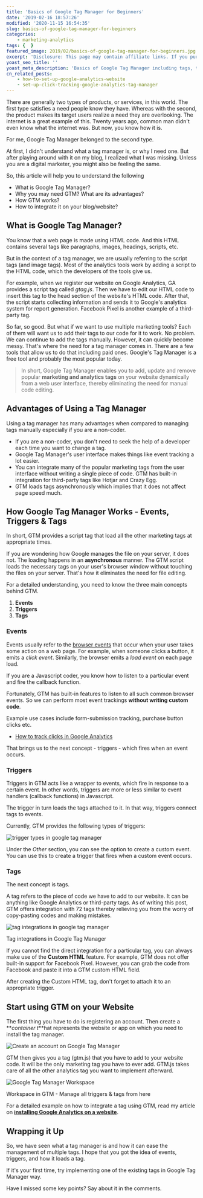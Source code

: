```yaml
---
title: 'Basics of Google Tag Manager for Beginners'
date: '2019-02-16 18:57:26'
modified: '2020-11-15 16:54:35'
slug: basics-of-google-tag-manager-for-beginners
categories:
    - marketing-analytics
tags: {  }
featured_image: 2019/02/basics-of-google-tag-manager-for-beginners.jpg
excerpt: 'Disclosure: This page may contain affiliate links. If you purchase something using those links, we may receive a commission, but it will not cost you anything extra. There are generally two types of products, or services, in this world. The first type satisfies a need people know they have. Whereas with the second, the product makes its target users realize a need they are overlooking. The internet is a great example of this. Twenty years ago, common man didn&rsquo;t even know what the internet was. But now, you know how it is. For me, Google Tag Manager belonged to the…'
yoast_seo_title: ''
yoast_meta_description: 'Basics of Google Tag Manager including tags, triggers and events. How to get started with GTM, integrate GTM on a website - a guide for beginners'
cn_related_posts:
    - how-to-set-up-google-analytics-website
    - set-up-click-tracking-google-analytics-tag-manager
---
```

There are generally two types of products, or services, in this world. The first type satisfies a need people know they have. Whereas with the second, the product makes its target users realize a need they are overlooking. The internet is a great example of this. Twenty years ago, common man didn't even know what the internet was. But now, you know how it is.

For me, Google Tag Manager belonged to the second type.

At first, I didn't understand what a tag manager is, or why I need one. But after playing around with it on my blog, I realized what I was missing. Unless you are a digital marketer, you might also be feeling the same.

So, this article will help you to understand the following

- What is Google Tag Manager?
- Why you may need GTM? What are its advantages?
- How GTM works?
- How to integrate it on your blog/website?

## What is Google Tag Manager?

You know that a web page is made using HTML code. And this HTML contains several tags like paragraphs, images, headings, scripts, etc.

But in the context of a tag manager, we are usually referring to the script tags (and image tags). Most of the analytics tools work by adding a script to the HTML code, which the developers of the tools give us.

For example, when we register our website on Google Analytics, GA provides a script tag called _gtag.js_. Then we have to edit our HTML code to insert this tag to the head section of the website's HTML code. After that, the script starts collecting information and sends it to Google's analytics system for report generation. Facebook Pixel is another example of a third-party tag.

So far, so good. But what if we want to use multiple marketing tools? Each of them will want us to add their tags to our code for it to work. No problem. We can continue to add the tags manually. However, it can quickly become messy. That's where the need for a tag manager comes in. There are a few tools that allow us to do that including paid ones. Google's Tag Manager is a free tool and probably the most popular today.

> In short, Google Tag Manager enables you to add, update and remove popular **marketing and analytics tags** on your website dynamically from a web user interface, thereby eliminating the need for manual code editing.

## Advantages of Using a Tag Manager

Using a tag manager has many advantages when compared to managing tags manually especially if you are a non-coder.

- If you are a non-coder, you don't need to seek the help of a developer each time you want to change a tag.
- Google Tag Manager's user interface makes things like event tracking a lot easier.
- You can integrate many of the popular marketing tags from the user interface without writing a single piece of code. GTM has built-in integration for third-party tags like Hotjar and Crazy Egg.
- GTM loads tags asynchronously which implies that it does not affect page speed much.

## How Google Tag Manager Works - Events, Triggers & Tags

In short, GTM provides a script tag that load all the other marketing tags at appropriate times.

If you are wondering how Google manages the file on your server, it does not. The loading happens in an **asynchronous** manner. The GTM script loads the necessary tags on your user's browser window without touching the files on your server. That's how it eliminates the need for file editing.

For a detailed understanding, you need to know the three main concepts behind GTM.

1. **Events**
2. **Triggers**
3. **Tags**

### Events

Events usually refer to the [browser events](https://javascript.info/introduction-browser-events) that occur when your user takes some action on a web page. For example, when someone clicks a button, it emits a _click event_. Similarly, the browser emits a _load event_ on each page load.

If you are a Javascript coder, you know how to listen to a particular event and fire the callback function.

Fortunately, GTM has built-in features to listen to all such common browser events. So we can perform most event trackings **without writing custom code**.

Example use cases include form-submission tracking, purchase button clicks etc.

- [How to track clicks in Google Analytics](http://localhost:10003/set-up-click-tracking-google-analytics-tag-manager/)

That brings us to the next concept - triggers - which fires when an event occurs.

### Triggers

Triggers in GTM acts like a wrapper to events, which fire in response to a certain event. In other words, triggers are more or less similar to event handlers (callback functions) in Javascript.

The trigger in turn loads the tags attached to it. In that way, triggers connect tags to events.

Currently, GTM provides the following types of triggers:

![trigger types in google tag manager](https://cdn-2.coralnodes.com/coralnodes/uploads/2019/02/google-tag-manager-trigger-types-1.png)

Under the _Other_ section, you can see the option to create a custom event. You can use this to create a trigger that fires when a custom event occurs.

### Tags

The next concept is tags.

A tag refers to the piece of code we have to add to our website. It can be anything like Google Analytics or third-party tags. As of writing this post, GTM offers integration with 72 tags thereby relieving you from the worry of copy-pasting codes and making mistakes.

![tag integrations in google tag manager](https://cdn-2.coralnodes.com/coralnodes/uploads/2019/02/gtm-tag-types.jpg)

Tag integrations in Google Tag Manager

If you cannot find the direct integration for a particular tag, you can always make use of the **Custom HTML** feature. For example, GTM does not offer built-in support for Facebook Pixel. However, you can grab the code from Facebook and paste it into a GTM custom HTML field.

After creating the Custom HTML tag, don't forget to attach it to an appropriate trigger.

## **Start using GTM on your Website**

The first thing you have to do is registering an account. Then create a **_container t_**hat represents the website or app on which you need to install the tag manager.

![Create an account on Google Tag Manager](https://cdn-2.coralnodes.com/coralnodes/uploads/2019/02/google-tag-manager-register-1-777x800.jpg)

GTM then gives you a tag (gtm.js) that you have to add to your website code. It will be the only marketing tag you have to ever add. GTM.js takes care of all the other analytics tag you want to implement afterward.

![Google Tag Manager Workspace](https://cdn-2.coralnodes.com/coralnodes/uploads/2019/02/gtm-workspace-1024x509.png)

Workspace in GTM - Manage all triggers & tags from here

For a detailed example on how to integrate a tag using GTM, read my article on [**installing Google Analytics on a website**](http://localhost:10003/how-to-set-up-google-analytics-website/#method-2).

## Wrapping it Up

So, we have seen what a tag manager is and how it can ease the management of multiple tags. I hope that you got the idea of events, triggers, and how it loads a tag.

If it's your first time, try implementing one of the existing tags in Google Tag Manager way.

Have I missed some key points? Say about it in the comments.